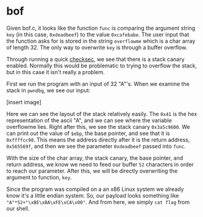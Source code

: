 # bof

Given bof.c, it looks like the function `func` is comparing the argument string `key` (in this case, `0xdeadbeef`) to the value `0xcafebabe`. The user input that the function asks for is stored in the string `overflowme` which is a char array of length 32. The only way to overwrite `key` is through a buffer overflow.

Through running a quick [checksec](https://github.com/slimm609/checksec.sh), we see that there is a stack canary enabled. Normally this would be problematic to trying to overflow the stack, but in this case it isn't really a problem.

First we run the program with an input of 32 "A"'s. When we examine the stack in `pwndbg`, we see our input: 

[insert image]

Here we can see the layout of the stack relatively easily. The `0x41` is the hex representation of the ascii "A", and we can see where the variable overflowme lies. Right after this, we see the stack canary `0x3a5c9600`. We can print out the value of `$ebp`, the base pointer, and see that it is `0xffffcc98`. This means the address directly after it is the return address, `0x565569f`, and then we see the parameter `0xdeadbeef` passed into `func`.

With the size of the char array, the stack canary, the base pointer, and return address, we know we need to feed our buffer `52` characters in order to reach our parameter. After this, we will be directly overwriting the argument to function, `key`.

Since the program was compiled on a an x86 Linux system we already know it's a little endian system. So, our payload looks something like `"A"*52+"\xBE\xBA\xFE\xCA\x00"`. And from here, we simply `cat flag` from our shell.
